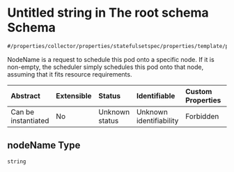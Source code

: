 # Untitled string in The root schema Schema

```txt
#/properties/collector/properties/statefulsetspec/properties/template/properties/spec/properties/nodename#/properties/collector/properties/statefulsetSpec/properties/template/properties/spec/properties/nodeName
```

NodeName is a request to schedule this pod onto a specific node. If it is non-empty, the scheduler simply schedules this pod onto that node, assuming that it fits resource requirements.

| Abstract            | Extensible | Status         | Identifiable            | Custom Properties | Additional Properties | Access Restrictions | Defined In                                                        |
| :------------------ | :--------- | :------------- | :---------------------- | :---------------- | :-------------------- | :------------------ | :---------------------------------------------------------------- |
| Can be instantiated | No         | Unknown status | Unknown identifiability | Forbidden         | Allowed               | none                | [values.schema.json\*](values.schema.json "open original schema") |

## nodeName Type

`string`
